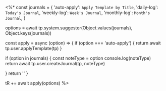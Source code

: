 <%*
const journals = {
  'auto-apply': `Apply Template by Title`,
  'daily-log': `Today's Journal`,
  'weekly-log': `Week's Journal`,
  'monthly-log': `Month's Journal`,
}

options = await tp.system.suggester(Object.values(journals), Object.keys(journals))

const apply = async (option) => {
  if (option === 'auto-apply') {
    return await tp.user.applyTemplate(tp)
  }

  if (option in journals) {
    const noteType = option
    console.log(noteType)
    return await tp.user.createJournal(tp, noteType)

  }
  return ''
}

tR += await apply(options)
%>
